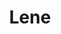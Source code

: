 ---
layout: song
id: 19
title: Lene
artist: Kraedt & Age Of Vinyl
genre: Progressive House
image: The Record Crate.jpg
buy-able: true
downloadable: true
itunes: https://itunes.apple.com/us/album/the-record-crate/id1195366160
beatport:
gplay: https://play.google.com/store/music/album/Kraedt_The_Record_Crate?id=Bu5yuoi4jpz4rpvk77wtfvtbqgu
amazon: https://www.amazon.com/Record-Crate-Kraedt/dp/B01MT9BKO0/ref=sr_1_3?s=dmusic&ie=UTF8&qid=1491041296&sr=1-3-mp3-albums-bar-strip-0&keywords=Kraedt
license: 1
---